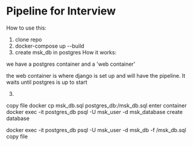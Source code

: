 # Pipeline for Interview

How to use this:

1. clone repo
2. docker-compose up --build
3. create msk_db in postgres
How it works:

we have a postgres container and a 'web container'

the web container is where django is set up and will have the pipeline. It waits until postgres is up to start



3.
copy file
docker cp msk_db.sql postgres_db:/msk_db.sql
enter container
docker exec -it postgres_db psql -U msk_user -d msk_database
create database 

docker exec -it postgres_db psql -U msk_user -d msk_db -f /msk_db.sql
copy file